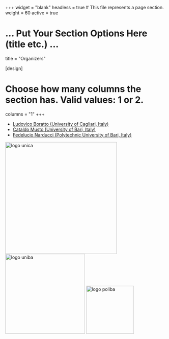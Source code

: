 +++
widget = "blank"
headless = true  # This file represents a page section.
weight = 60 
active = true

# ... Put Your Section Options Here (title etc.) ...
title = "Organizers"

[design]
  # Choose how many columns the section has. Valid values: 1 or 2.
  columns = "1"
+++
  
* [Ludovico Boratto (University of Cagliari, Italy)](https://www.ludovicoboratto.com/)
* [Cataldo Musto (University of Bari, Italy)](http://www.di.uniba.it/~swap/index.php?n=Membri.CataldoMusto)
* [Fedelucio Narducci (Polytechnic University of Bari, Italy)](https://sisinflab.poliba.it/people/fedelucio-narducci/)

<img src="https://recsys.acm.org/wp-content/uploads/2024/09/logo_unica.png" alt="logo unica" width="350" style="display:inline-block; vertical-align:bottom;" />
<img src="https://recsys.acm.org/wp-content/uploads/2024/02/uniba.jpg" alt="logo uniba" width="250" style="display:inline-block; vertical-align:bottom;" />
<img src="  https://recsys.acm.org/wp-content/uploads/2024/02/politecnico_di_bari.png" alt="logo poliba" width="150" style="display:inline-block; vertical-align:bottom;" />